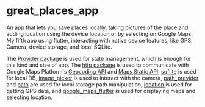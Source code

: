# great_places_app

An app that lets you save places locally, taking pictures of the place and adding location using the
device location or by selecting on Google Maps. My fifth app using flutter, interacting with native
device features, like GPS, Camera, device storage, and local SQLite.

The [Provider package](https://pub.dev/packages/provider) is used for state management, which is
enough for this kind and size of app. The [http package](https://pub.dev/packages/http) is used to
communicate with Google Maps
Platform's [Geocoding API](https://developers.google.com/maps/documentation/geocoding)
and [Maps Static API](https://developers.google.com/maps/documentation/maps-static),
[sqflite](https://pub.dev/packages/sqflite) is used for local
DB, [image_picker](https://pub.dev/packages/image_picker) is used to interact with the
camera, [path_provider](https://pub.dev/packages/path_provider)
and [path](https://pub.dev/packages/path) are used for local storage path
manipulation, [location ](https://pub.dev/packages/location) is used for getting GPS data,
and [google_maps_flutter](https://pub.dev/packages/google_maps_flutter) is used for displaying maps
and selecting location. 